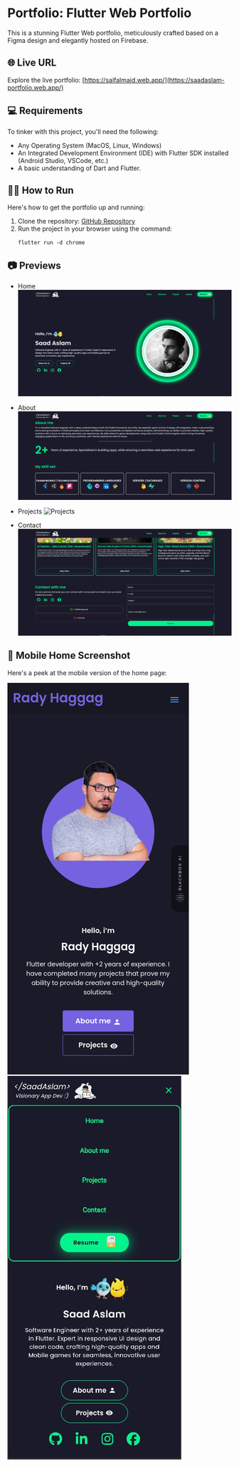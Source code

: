 # Portfolio: Flutter Web Portfolio

This is a stunning Flutter Web portfolio, meticulously crafted based on a Figma design and elegantly hosted on Firebase.

## 🌐 Live URL
Explore the live portfolio: [https://saifalmajd.web.app/](https://saadaslam-portfolio.web.app/)

## 💻 Requirements
To tinker with this project, you'll need the following:
- Any Operating System (MacOS, Linux, Windows)
- An Integrated Development Environment (IDE) with Flutter SDK installed (Android Studio, VSCode, etc.)
- A basic understanding of Dart and Flutter.

## 👨‍💻 How to Run
Here's how to get the portfolio up and running:
1. Clone the repository: [GitHub Repository](git@github.com:saadaslamdev/flutter_web_portfolio.git)
2. Run the project in your browser using the command:
   ```
   flutter run -d chrome
   ```

## 📷 Previews

- Home
  ![Home](./assets/previews/home_preview.JPG)

- About
  ![About](./assets/previews/about_preview.JPG)

- Projects 
  ![Projects](./assets/previews/projects_preview.JPG)

- Contact
  ![Contact](./assets/previews/contact_preview.JPG)

## 📱 Mobile Home Screenshot
Here's a peek at the mobile version of the home page:

   ![Mobile Home](./assets/previews/mobile_home_preview.png)
   ![Mobile Side Bar View](./assets/previews/mobile_sidebar_preview.JPG)
